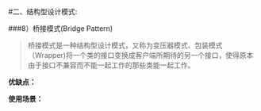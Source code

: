 #二、结构型设计模式:

###8）桥接模式(Bridge Pattern)

> 桥接模式是一种结构型设计模式，又称为变压器模式、包装模式（Wrapper)将一个类的接口变换成客户端所期待的另一个接口，使得原本
由于接口不兼容而不能一起工作的那些类能一起工作。


**优缺点：**



**使用场景：**







